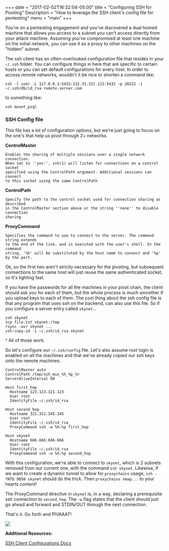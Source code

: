 +++
date = "2017-02-02T16:32:04-05:00"
title = "Configuring SSH for Pivoting"
Description = "How to leverage the SSH client's config file for pentesting"
menu = "main"
+++

You're on a pentesting engagement and you've discovered a dual homed machine that allows you access to a subnet
you can't access directly from your attack machine. Assuming you've compromised at least one machine on the
initial network, you can use it as a proxy to other machines on the "hidden" subnet.

The ssh client has an often-overlooked configuration file that resides in your `~/.ssh` folder. You can
configure things in here that are specific to certain hosts or you can set default configurations for every
host. In order to access remote networks, wouldn't it be nice to shorten a command like:

~~~bash.prettyprint
ssh -l user -L 127.0.0.1:5432:132.31.321.123:5432 -p 20222 -i ~/.ssh/db/id_rsa remote.server.com
~~~

to something like:

~~~bash.prettyprint
ssh mount_psql
~~~

### SSH Config file

This file has a _lot_ of configuration options, but we're just going to focus on the one's that help us
pivot through 2+ networks.

__ControlMaster__

    Enables the sharing of multiple sessions over a single network connection. 
    When set to ''yes'', ssh(1) will listen for connections on a control socket 
    specified using the ControlPath argument. Additional sessions can connect 
    to this socket using the same ControlPath

__ControlPath__

    Specify the path to the control socket used for connection sharing as described 
    in the ControlMaster section above or the string ''none'' to disable connection 
    sharing

__ProxyCommand__

    Specifies the command to use to connect to the server. The command string extends 
    to the end of the line, and is executed with the user's shell. In the command 
    string, '%h' will be substituted by the host name to connect and '%p' by the port.

Ok, so the first two aren't strictly necessary for the pivoting, but subsequent connections to the same host
will just reuse the same authenticated socket, so it's lighting fast.

If you have the passwords for all the machines in your pivot chain, the client should ask you for each of
them, but the whole process is much smoother if you upload keys to each of them. The cool thing about the ssh
config file is that any program that uses ssh on the backend, can also use this file. So if you configure a
server entry called `skynet`...

~~~bash.prettyprint
ssh skynet
scp file.txt skynet:/tmp
rsync -avr skynet ...
ssh-copy-id -i ~/.ssh/id_rsa skynet
~~~

^ All of those work. 

So let's configure our `~/.ssh/config` file. Let's also assume root login is enabled on all the machines and
that we've already copied our ssh keys onto the remote machines.

~~~bash.prettyprint
ControlMaster auto
ControlPath /tmp/ssh_mux_%h_%p_%r
ServerAliveInterval 60 

Host first_hop
  Hostname 123.123.321.123
  User root
  IdentityFile ~/.ssh/id_rsa

Host second_hop
  Hostname 321.321.345.345
  User root
  IdentityFile ~/.ssh/id_rsa
  ProxyCommand ssh -w %h:%p first_hop

Host skynet
  Hostname 666.666.666.666
  User root
  IdentityFile ~/.ssh/id_rsa
  ProxyCommand ssh -w %h:%p second_hop
~~~

With this configuration, we're able to connect to `skynet`, which is 2 subnets removed from our current one,
with the command `ssh skynet`. Likewise, if we want to create a dynamic tunnel to allow for `proxychains`
usage, `ssh -fNTD 9050 skynet` should do the trick. Then `proxychains nmap...` to your hearts content!

The ProxyCommand directive in `skynet` is, in a way, declaring a prerequisite ssh connection to `second_hop`.
The `-w` flag states that the client should just go ahead and forward and STDIN/OUT through the next
connection.

That's it. Go forth and PIVAAAT!

![](https://az616578.vo.msecnd.net/files/2016/07/16/636042357012300047-1231186684_ross-pivot-friends.gif)

__Additional Resources:__

[SSH Client Configurations Docs](https://linux.die.net/man/5/ssh_config)

